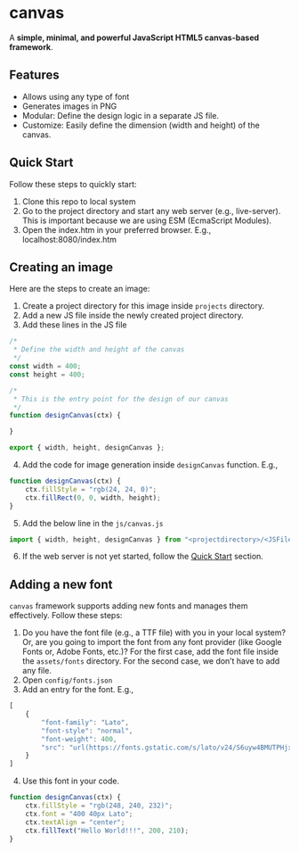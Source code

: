 # canvas

A **simple, minimal, and powerful JavaScript HTML5 canvas-based framework**.

## Features

- Allows using any type of font
- Generates images in PNG
- Modular: Define the design logic in a separate JS file.
- Customize: Easily define the dimension (width and height) of the canvas.

## Quick Start

Follow these steps to quickly start:

1. Clone this repo to local system
2. Go to the project directory and start any web server (e.g., live-server). This is important because we are using ESM (EcmaScript Modules).
3. Open the index.htm in your preferred browser. E.g., localhost:8080/index.htm

## Creating an image

Here are the steps to create an image:

1. Create a project directory for this image inside `projects` directory.
2. Add a new JS file inside the newly created project directory.
3. Add these lines in the JS file

```jsx
/*
 * Define the width and height of the canvas
 */
const width = 400;
const height = 400;

/*
 * This is the entry point for the design of our canvas
 */
function designCanvas(ctx) {

}

export { width, height, designCanvas };
```

4. Add the code for image generation inside `designCanvas` function. E.g.,

```jsx
function designCanvas(ctx) {
    ctx.fillStyle = "rgb(24, 24, 0)";
    ctx.fillRect(0, 0, width, height);
}
```

5. Add the below line in the `js/canvas.js`

```jsx
import { width, height, designCanvas } from "<projectdirectory>/<JSFile>";
```

6. If the web server is not yet started, follow the [Quick Start](https://www.notion.so/README-942bf58724c841a8be2c56f623cb9183?pvs=21) section.

## Adding a new font

`canvas` framework supports adding new fonts and manages them effectively. Follow these steps:

1. Do you have the font file (e.g., a TTF file) with you in your local system? Or, are you going to import the font from any font provider (like Google Fonts or, Adobe Fonts, etc.)? For the first case, add the font file inside the `assets/fonts` directory. For the second case, we don’t have to add any file.
2. Open `config/fonts.json`
3. Add an entry for the font. E.g.,

```jsx
[
    {
        "font-family": "Lato",
        "font-style": "normal",
        "font-weight": 400,
        "src": "url(https://fonts.gstatic.com/s/lato/v24/S6uyw4BMUTPHjx4wXiWtFCc.woff2) format('woff2')",
    }
]
```

4. Use this font in your code.

```jsx
function designCanvas(ctx) {
    ctx.fillStyle = "rgb(248, 240, 232)";
    ctx.font = "400 40px Lato";
    ctx.textAlign = "center";
    ctx.fillText("Hello World!!!", 200, 210);
}
```